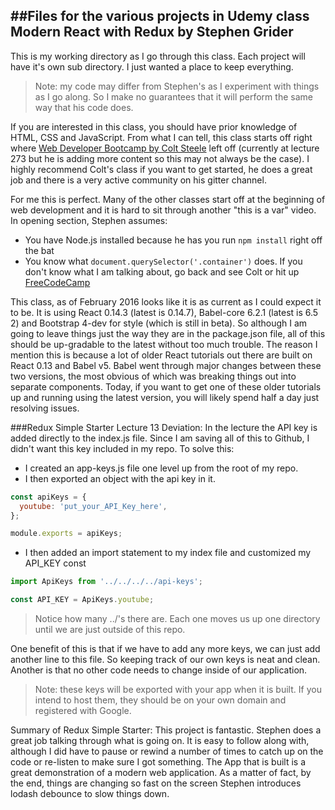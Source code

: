
##Files for the various projects in Udemy class Modern React with Redux by Stephen Grider
---


This is my working directory as I go through this class. Each project will have it's own sub directory. I just wanted a place to keep everything.

>Note: my code may differ from Stephen's as I experiment with things as I go along. So I make no guarantees that it will perform the same way that his code does.

If you are interested in this class, you should have prior knowledge of HTML, CSS and JavaScript. From what I can tell, this class starts off right where [Web Developer Bootcamp by Colt Steele](https://www.udemy.com/the-web-developer-bootcamp) left off (currently at lecture 273 but he is adding more content so this may not always be the case). I highly recommend Colt's class if you want to get started, he does a great job and there is a very active community on his gitter channel.

For me this is perfect. Many of the other classes start off at the beginning of web development and it is hard to sit through another "this is a var" video.
In opening section, Stephen assumes:

 - You have Node.js installed because he has you run `npm install` right off the bat
 - You know what `document.querySelector('.container')` does.
If you don't know what I am talking about, go back and see Colt or hit up [FreeCodeCamp](http://freecodecamp.com)

This class, as of February 2016 looks like it is as current as I could expect it to be. It is using React 0.14.3 (latest is 0.14.7), Babel-core 6.2.1 (latest is 6.5 2) and Bootstrap 4-dev for style (which is still in beta). So although I am going to leave things just the way they are in the package.json file, all of this should be up-gradable to the latest without too much trouble. The reason I mention this is because a lot of older React tutorials out there are built on React 0.13 and Babel v5. Babel went through major changes between these two versions, the most obvious of which was breaking things out into separate components. Today, if you want to get one of these older tutorials up and running using the latest version, you will likely spend half a day just resolving issues.

###Redux Simple Starter
Lecture 13 Deviation:
In the lecture the API key is added directly to the index.js file. Since I am saving all of this to Github, I didn't want this key included in my repo. To solve this:

 - I created an app-keys.js file one level up from the root of my repo.
 - I then exported an object with the api key in it.
```js
const apiKeys = {
  youtube: 'put_your_API_Key_here',
};

module.exports = apiKeys;
```

 - I then added an import statement to my index file and customized my API_KEY const
```js
import ApiKeys from '../../../../api-keys';

const API_KEY = ApiKeys.youtube;
```
>Notice how many ../'s there are. Each one moves us up one directory until we are just outside of this repo.

One benefit of this is that if we have to add any more keys, we can just add another line to this file. So keeping track of our own keys is neat and clean.
Another is that no other code needs to change inside of our application.
>Note: these keys will be exported with your app when it is built. If you intend to host them, they should be on your own domain and registered with Google.

Summary of Redux Simple Starter:
This project is fantastic. Stephen does a great job talking through what is going on. It is easy to follow along with, although I did have to pause or rewind a number of times to catch up on the code or re-listen to make sure I got something. The App that is built is a great demonstration of a modern web application. As a matter of fact, by the end, things are changing so fast on the screen Stephen introduces lodash debounce to slow things down.
